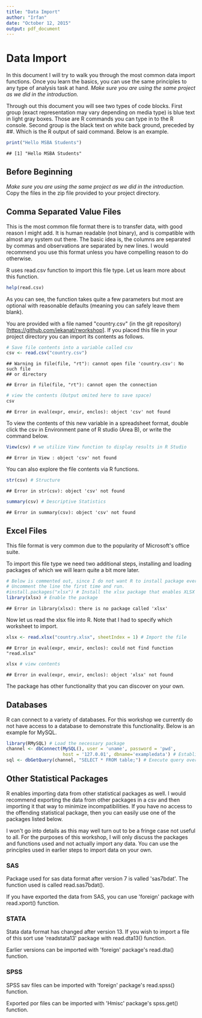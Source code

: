 ```yaml
---
title: "Data Import"
author: "Irfan"
date: "October 12, 2015"
output: pdf_document
---
```


# Data Import

In this document I will try to walk you through the most common data import functions. Once you learn the basics, you can use the same principles to any type of analysis task at hand. *Make sure you are using the same project as we did in the introduction.*

Through out this document you will see two types of code blocks. First group (exact representation may vary depending on media type) is blue text in light gray boxes. Those are R commands you can type in to the R console. Second group is the black text on white back ground, preceded by ##. Which is the R output of said command. Below is an example.


```r
print("Hello MSBA Students")
```

```
## [1] "Hello MSBA Students"
```


## Before Beginning

*Make sure you are using the same project as we did in the introduction.* Copy the files in the zip file provided to your project directory.


## Comma Separated Value Files

This is the most common file format there is to transfer data, with good reason I might add. It is human readable (not binary), and is compatible with almost any system out there. The basic idea is, the columns are separated by commas and observations are separated by new lines. I would recommend you use this format unless you have compelling reason to do otherwise.

R uses read.csv function to import this file type. Let us learn more about this function.


```r
help(read.csv)
```

As you can see, the function takes quite a few parameters but most are optional with reasonable defaults (meaning you can safely leave them blank).

You are provided with a file named "country.csv" (in the git repository)[https://github.com/iekanat/rworkshop]. If you placed this file in your project directory you can import its contents as follows.


```r
# Save file contents into a variable called csv
csv <- read.csv("country.csv")
```

```
## Warning in file(file, "rt"): cannot open file 'country.csv': No such file
## or directory
```

```
## Error in file(file, "rt"): cannot open the connection
```

```r
# view the contents (Output omited here to save space)
csv
```

```
## Error in eval(expr, envir, enclos): object 'csv' not found
```

To view the contents of this new variable in a spreadsheet format, double click the csv in Environment pane of R studio (Area B), or write the command below.


```r
View(csv) # we utilize View function to display results in R Studio
```

```
## Error in View : object 'csv' not found
```

You can also explore the file contents via R functions.


```r
str(csv) # Structure
```

```
## Error in str(csv): object 'csv' not found
```

```r
summary(csv) # Descriptive Statistics
```

```
## Error in summary(csv): object 'csv' not found
```

## Excel Files

This file format is very common due to the popularity of Microsoft's office suite. 

To import this file type we need two additional steps, installing and loading packages of which we will learn quite a bit more later.


```r
# Below is commented out, since I do not want R to install package every time you run this.
# Uncomment the line the first time and run.
#install.packages("xlsx") # Install the xlsx package that enables XLSX import function.
library(xlsx) # Enable the package
```

```
## Error in library(xlsx): there is no package called 'xlsx'
```

Now let us read the xlsx file into R. Note that I had to specify which worksheet to import.


```r
xlsx <- read.xlsx("country.xlsx", sheetIndex = 1) # Import the file
```

```
## Error in eval(expr, envir, enclos): could not find function "read.xlsx"
```

```r
xlsx # view contents
```

```
## Error in eval(expr, envir, enclos): object 'xlsx' not found
```

The package has other functionality that you can discover on your own.

## Databases

R can connect to a variety of databases. For this workshop we currently do not have access to a database to demonstrate this functionality. Below is an example for MySQL.


```r
library(RMySQL) # Load the necessary package
channel <- dbConnect(MySQL(), user = 'uname', password = 'pwd', 
                     host = '127.0.01', dbname='exampledata') # Establish database connection
sql <- dbGetQuery(channel, "SELECT * FROM table;") # Execute query over connection, save results  
```

## Other Statistical Packages

R enables importing data from other statistical packages as well. I would recommend exporting the data from other packages in a csv and then importing it that way to minimize incompatibilities. If you have no access to the offending statistical package, then you can easily use one of the packages listed below.

I won't go into details as this may well turn out to be a fringe case not useful to all. For the purposes of this workshop, I will only discuss the packages and functions used and not actually import any data. You can use the principles used in earlier steps to import data on your own.

### SAS

Package used for sas data format after version 7 is valled 'sas7bdat'. The function used is called read.sas7bdat().

If you have exported the data from SAS, you can use 'foreign' package with read.xport() function.

### STATA

Stata data format has changed after version 13. If you wish to import a file of this sort use 'readstata13' package with read.dta13() function.

Earlier versions can be imported with 'foreign' package's read.dta() function.

### SPSS

SPSS sav files can be imported with 'foreign' package's read.spss() function.

Exported por files can be imported with 'Hmisc' package's spss.get() function.
